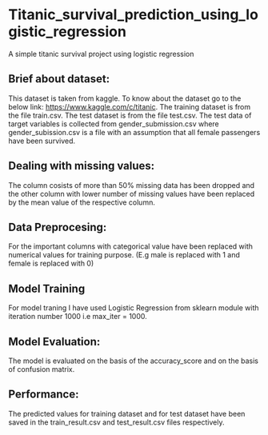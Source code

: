 # Titanic_survival_prediction_using_logistic_regression
A simple titanic survival project using logistic regression
## Brief about dataset:
This dataset is taken from kaggle. To know about the dataset go to the below link:
https://www.kaggle.com/c/titanic.
The training dataset is from the file train.csv.
The test dataset is from the file test.csv.
The test data of target variables is collected from gender_submission.csv where gender_subission.csv is a file with an assumption that all female passengers have been survived.

## Dealing with missing values:
The column cosists of more than 50% missing data has been dropped and the other column with lower number of missing values have been replaced by the mean value of the respective column.

## Data Preprocesing:
For the important columns with categorical value have been replaced with numerical values for training purpose. (E.g male is replaced with 1 and female is replaced with 0)

## Model Training
For model traning I have used Logistic Regression from sklearn module with iteration number 1000 i.e max_iter = 1000.

## Model Evaluation:
The model is evaluated on the basis of the accuracy_score and on the basis of confusion matrix.

## Performance:
The predicted values for training dataset and for test dataset have been saved in the train_result.csv and test_result.csv files respectively.

